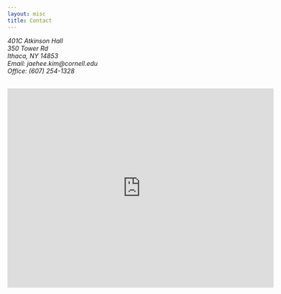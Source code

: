 ```yaml
---
layout: misc
title: Contact
---
```




<address>
	401C Atkinson Hall<br>
	350 Tower Rd <br> 
	Ithaca, NY 14853 <br>
	Email: jaehee.kim<span style="display:none">obfuscate</span>@cornell.edu <br>
	Office: (607) 254-1328
	<p>&nbsp;<br>

<iframe src="https://www.google.com/maps/embed?pb=!1m14!1m8!1m3!1d6180.847517189575!2d-76.47708108833429!3d42.44784854733!3m2!1i1024!2i768!4f13.1!3m3!1m2!1s0x0%3A0x2f16fc83a1f8795f!2sWeill%20Hall!5e0!3m2!1sen!2sus!4v1644564830326!5m2!1sen!2sus" width="600" height="450" style="border:0;" allowfullscreen="" loading="lazy"></iframe>
